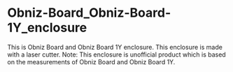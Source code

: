 # Obniz-Board_Obniz-Board-1Y_enclosure
This is Obniz Board and Obniz Board 1Y enclosure. This enclosure is made with a laser cutter.  Note: This enclosure is unofficial product which is based on the measurements of Obniz Board and Obniz Board 1Y.
